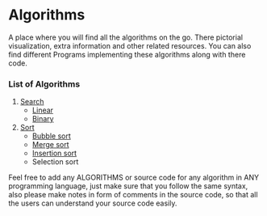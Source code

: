 # Algorithms
A place where you will find all the algorithms on the go. There pictorial visualization,
extra information and other related resources. You can also find different Programs
implementing these algorithms along with there code.
### List of Algorithms
1. [Search](../../tree/master/search)
	* [Linear](../../tree/master/search/linear)
	* [Binary](../../tree/master/search/binary)
2. [Sort](../../tree/master/sort)
	* [Bubble sort](../../tree/master/sort/bubble)
	* [Merge sort](../../tree/master/sort/merge)
	* [Insertion sort](../../tree/master/sort/insertion)
	* Selection sort

Feel free to add any ALGORITHMS or source code for any algorithm in ANY programming language, just make sure that you follow the same syntax, also please make notes in form of comments in the source code, so that all the users can understand your source code easily.
